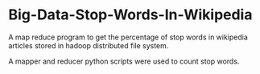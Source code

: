 # Big-Data-Stop-Words-In-Wikipedia
A map reduce program to get the percentage of stop words in wikipedia articles stored in hadoop distributed file system.

A mapper and reducer python scripts were used to count stop words.

